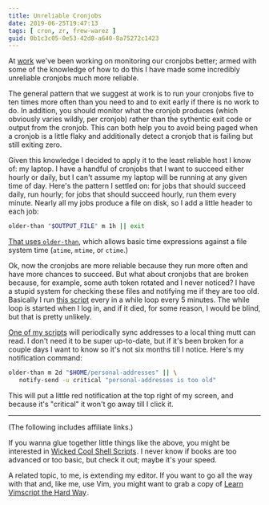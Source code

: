 ```yaml
---
title: Unreliable Cronjobs
date: 2019-06-25T19:47:13
tags: [ cron, zr, frew-warez ]
guid: 0b1c3c05-0e53-42d8-a640-8a75272c1423
---
```

At [work](https://www.ziprecruiter.com/hiring/technology) we've been working
on monitoring our cronjobs better; armed with some of the knowledge of how
to do this I have made some incredibly unreliable cronjobs much more reliable.

<!--more-->

The general pattern that we suggest at work is to run your cronjobs five to ten
times more often than you need to and to exit early if there is no work to do.
In addition, you should monitor what the cronjob produces (which obviously
varies wildly, per cronjob) rather than the sythentic exit code or output from
the cronjob.  This can both help you to avoid being paged when a cronjob is a
little flaky and additionally detect a cronjob that is failing but still exiting
zero.

Given this knowledge I decided to apply it to the least reliable host I know of:
my laptop.  I have a handful of cronjobs that I want to succeed either hourly or
daily, but I can't assume my laptop will be running at any given time of day.
Here's the pattern I settled on: for jobs that should succeed daily, run hourly;
for jobs that should succeed hourly, run them every minute.  Nearly all my jobs
produce a file on disk, so I add a little header to each job:

```bash
older-than "$OUTPUT_FILE" m 1h || exit
```

[That uses
`older-than`](https://github.com/frioux/dotfiles/blob/ade25d2b264a085a2e7a1ec8f3ab1dcfcde6106b/bin/older-than),
which allows basic time expressions against a file system time (`atime`,
`mtime`, or `ctime`.)

Ok, now the cronjobs are more reliable because they run more often and have more
chances to succeed.  But what about cronjobs that are broken because, for
example, some auth token rotated and I never noticed?  I have a stupid system
for checking these files and notifying me if they are too old.  Basically I run
[this
script](https://github.com/frioux/dotfiles/blob/ade25d2b264a085a2e7a1ec8f3ab1dcfcde6106b/bin/postqueue-notify)
every in a while loop every 5 minutes.  The while loop is started when I log in,
and if it died, for some reason, I would be blind, but that is pretty unlikely.

[One of my
scripts](https://github.com/frioux/dotfiles/blob/ade25d2b264a085a2e7a1ec8f3ab1dcfcde6106b/bin/sync-addresses)
will periodically sync addresses to a local thing mutt can read.  I don't need
it to be super up-to-date, but if it's been broken for a couple days I want to
know so it's not six months till I notice.  Here's my notification command:

```bash
older-than m 2d "$HOME/personal-addresses" || \
   notify-send -u critical "personal-addresses is too old"
```

This will put a little red notification at the top right of my screen, and
because it's "critical" it won't go away till I click it.

---

(The following includes affiliate links.)

If you wanna glue together little things like the above, you might be interested in <a target="_blank" href="https://www.amazon.com/gp/product/1593276028/ref=as_li_tl?ie=UTF8&camp=1789&creative=9325&creativeASIN=1593276028&linkCode=as2&tag=afoolishmanif-20&linkId=074e5f2cb88da1ba414f56146d931cb2">Wicked Cool Shell Scripts</a><img src="//ir-na.amazon-adsystem.com/e/ir?t=afoolishmanif-20&l=am2&o=1&a=1593276028" width="1" height="1" border="0" alt="" style="border:none !important; margin:0px !important;" />.
I never know if books are too advanced or too basic, but check it out; maybe
it's your speed.

A related topic, to me, is extending my editor.  If you want to go all the way
with that and, like me, use Vim, you might want to grab a copy of
<a target="_blank" href="https://www.amazon.com/gp/product/B00D7JJGQK/ref=as_li_tl?ie=UTF8&camp=1789&creative=9325&creativeASIN=B00D7JJGQK&linkCode=as2&tag=afoolishmanif-20&linkId=be40bd6898c988be3212407ddfbc56cb">Learn Vimscript the Hard Way</a><img src="//ir-na.amazon-adsystem.com/e/ir?t=afoolishmanif-20&l=am2&o=1&a=B00D7JJGQK" width="1" height="1" border="0" alt="" style="border:none !important; margin:0px !important;" />.
